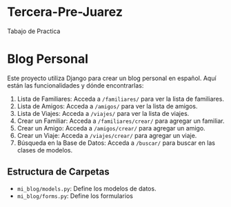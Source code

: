 # Tercera-Pre-Juarez
Tabajo de Practica 

# Blog Personal

Este proyecto utiliza Django para crear un blog personal en español. Aquí están las funcionalidades y dónde encontrarlas:

1. Lista de Familiares: Acceda a `/familiares/` para ver la lista de familiares.
2. Lista de Amigos: Acceda a `/amigos/` para ver la lista de amigos.
3. Lista de Viajes: Acceda a `/viajes/` para ver la lista de viajes.
4. Crear un Familiar: Acceda a `/familiares/crear/` para agregar un familiar.
5. Crear un Amigo: Acceda a `/amigos/crear/` para agregar un amigo.
6. Crear un Viaje: Acceda a `/viajes/crear/` para agregar un viaje.
7. Búsqueda en la Base de Datos: Acceda a `/buscar/` para buscar en las clases de modelos.

## Estructura de Carpetas

- `mi_blog/models.py`: Define los modelos de datos.
- `mi_blog/forms.py`: Define los formularios
